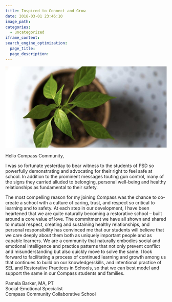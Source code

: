 ```yaml
---
title: Inspired to Connect and Grow
date: 2018-03-01 23:46:10
image_path:
categories:
  - uncategorized
iframe_content:
search_engine_optimization:
  page_title:
  page_description:
---
```


![](/assets/images/versions/fullsizeoutput-61b---x----940-475x---.jpeg)

Hello Compass Community,

I was so fortunate yesterday to bear witness to the students of PSD so powerfully demonstrating and advocating for their right to feel safe at school. In addition to the prominent messages touting gun control, many of the signs they carried alluded to belonging, personal well-being and healthy relationships as fundamental to their safety.

The most compelling reason for my joining Compass was the chance to co-create a school with a culture of caring, trust, and respect so critical to learning and to safety. At each step in our development, I have been heartened that we are quite naturally becoming a restorative school – built around a core value of love. The commitment we have all shown and shared to mutual respect, creating and sustaining healthy relationships, and personal responsibility has convinced me that our students will believe that we care deeply about them both as uniquely important people and as capable learners. We are a community that naturally embodies social and emotional intelligence and practice patterns that not only prevent conflict and misunderstanding but also quickly move to solve the same. I look forward to facilitating a process of continued learning and growth among us that continues to build on our knowledge/skills, and intentional practice of SEL and Restorative Practices in Schools, so that we can best model and support the same in our Compass students and families.&nbsp;

Pamela Barker, MA, PT<br>Social-Emotional Specialist<br>Compass Community Collaborative School